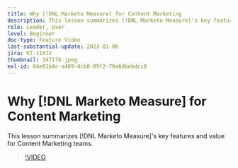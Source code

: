 ```yaml
---
title: Why [!DNL Marketo Measure] for Content Marketing
description: This lesson summarizes [!DNL Marketo Measure]'s key features and value for Content Marketing teams.
role: Leader, User
level: Beginner
doc-type: Feature Video
last-substantial-update: 2023-01-06
jira: KT-11672
thumbnail: 347176.jpeg
exl-id: 84e01b4c-a489-4cb8-89f2-70a6dbebdcc8
---
```

# Why [!DNL Marketo Measure] for Content Marketing

This lesson summarizes [!DNL Marketo Measure]'s key features and value for Content Marketing teams.

>[!VIDEO](https://video.tv.adobe.com/v/347176/?quality=12&learn=on)
